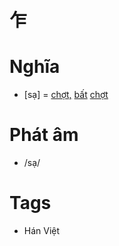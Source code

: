 # 乍

# Nghĩa
* [sạ] = [chợt,](chợt,.md) [bất](bất.md) [chợt](chợt.md)

# Phát âm
* /sạ/

# Tags
* Hán Việt

